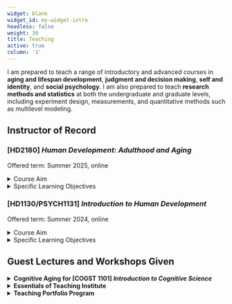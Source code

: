 ```yaml
---
widget: blank
widget_id: my-widget-intro
headless: false
weight: 30
title: Teaching
active: true
column: '1'
---
```


I am prepared to teach a range of introductory and advanced courses in **aging and lifespan development**, **judgment and decision making**, **self and identity**, and **social psychology**. I am also prepared to teach **research methods and statistics** at both the undergraduate and graduate levels, including experiment design, measurements, and quantitative methods such as multilevel modeling.

## Instructor of Record
### [HD2180] *Human Development: Adulthood and Aging*
Offered term: Summer 2025, online

<details>
<summary>Course Aim</summary>
<br>
What do we gain and lose as we age? How do our relationships change over time? How does population aging influence our society? How should we approach aging research, and how can we translate our findings into concrete policies? This course provides an overview of biological, cognitive, and socio-emotional development across the adult life span with a particular focus on the later years. We will consider what age-related changes mean for research, clinical, and policy settings. Different aspects of development will be integrated within a multidisciplinary life-span developmental framework.
</details>

<details>
<summary>Specific Learning Objectives</summary>

By the end of this course, you will: 
  
- Describe changes in different aspects of functioning across the adult life span
- Integrate theoretical perspectives on aging across disciplines
- Read and understand contemporary research in gerontology
- Translate current findings in the aging literature to policy, programs, and practice
- Recognize the great diversity and resilience among older people
- Re-examine your personal attitudes about older people and your own aging process
</details>

### [HD1130/PSYCH1131] *Introduction to Human Development*
Offered term: Summer 2024, online

<details>
<summary>Course Aim</summary>

Introduction to Human Development provides a broad and foundational overview of the field of human development, starting from conception and ending through the process of death and dying. The course will start with an outline and explanation of the lifespan perspective in human development. The biological beginnings of life and prenatal development will serve as the start of the discussion of human development, followed by an exploration of physical, cognitive, and socioemotional development at each subsequent stage within the lifespan (e.g., infancy, early, middle & late childhood, etc.). Discussion of each developmental stage will highlight major research findings and their real-world application. 
</details>

<details>
<summary>Specific Learning Objectives</summary>

By the end of this course, you will:

-	Develop a broad but strong base of knowledge surrounding the field of human development and how human development research is conducted. 
-	Be able to read, understand, and critically think about current research in the field of human development and how research can be applied to the real world. 
-	Gain an understanding of the different developmental stages and what kind of change is occurring across the domains of physical, cognitive, and socioemotional development. 
-	Consider your beliefs about development before the course and reconsider the beliefs that are not supported by research. 
-	Find this class fun and interesting, taking what you learned from the course and being able to apply it in your daily life!
</details>

## Guest Lectures and Workshops Given
<details>
<summary><b>Cognitive Aging for [COGST 1101] <i>Introduction to Cognitive Science</i></b></summary>

In this lecture, we discussed the age-related changes in the brain, attention, and memory with a special focus on older adulthood. After this lecture, students had an understanding of neurobiological changes in brain structure and functions and age differences in different types of attention and memory across various contexts, with practical advice on their preparation for the aging process and interactions with older adults.
</details>

<details>
<summary><b>Essentials of Teaching Institute</b></summary>

In this four-part workshop series we developed, participants will explore strategies to foster a positive classroom environment, create effective interactive teaching activities to help students learn, and develop fair methods for assessment and grading. Since 2023, I have instructed all four workshops in this institute, covering the following topics:

1. Role of TAs in Cultivating an Inclusive Classroom
2. Supporting Student Learning as a TA
3. Effective Grading and Feedback
4. Final Session: Discussion of an Action Plan
</details>

<details>
  <summary><b>Teaching Portfolio Program</b></summary>
  
  In this in-person program, I co-instructed two workshops for graduate TAs and instructors-in-training on developing Teaching Philosophy Statements and Inclusivity Statements.
</details>
